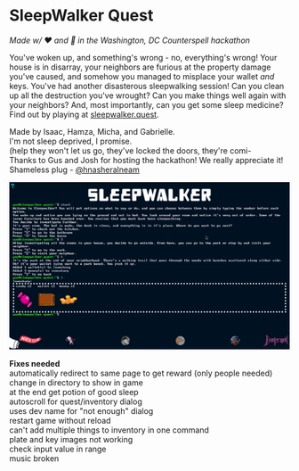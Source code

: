 # SleepWalker Quest
*Made w/ ❤️ and 🐧 in the Washington, DC Counterspell hackathon*

You've woken up, and something's wrong - no, everything's wrong! Your house is in disarray, your neighbors are furious at the property damage you've caused, and somehow you managed to misplace your wallet *and* keys. You've had another disasterous sleepwalking session! Can you clean up all the destruction you've wrought? Can you make things well again with your neighbors? And, most importantly, can you get some sleep medicine? Find out by playing at [sleepwalker.quest](https://sleepwalker.quest/).  

Made by Isaac, Hamza, Micha, and Gabrielle.  
I'm not sleep deprived, I promise.  
(help they won't let us go, they've locked the doors, they're comi-  
Thanks to Gus and Josh for hosting the hackathon! We really appreciate it!  
Shameless plug - [@hnasheralneam](https://github.com/hnasheralneam)  

![Screenshot](/assets/screenshot.png)


**Fixes needed**   
automatically redirect to same page to get reward (only people needed)  
change in directory to show in game  
at the end get potion of good sleep  
autoscroll for quest/inventory dialog  
uses dev name for "not enough" dialog  
restart game without reload  
can't add multiple things to inventory in one command  
plate and key images not working  
check input value in range  
music broken
